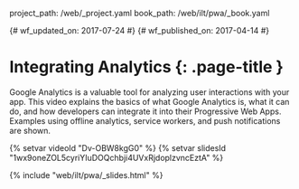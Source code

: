 project_path: /web/_project.yaml book_path: /web/ilt/pwa/_book.yaml

{# wf_updated_on: 2017-07-24 #} {# wf_published_on: 2017-04-14 #}

# Integrating Analytics {: .page-title }

Google Analytics is a valuable tool for analyzing user interactions with your app. This video explains the basics of what Google Analytics is, what it can do, and how developers can integrate it into their Progressive Web Apps. Examples using offline analytics, service workers, and push notifications are shown.

{% setvar videoId "Dv-OBW8kgG0" %} {% setvar slidesId "1wx9oneZOL5cyriYIuDOQchbji4UVxRjdoplzvncEztA" %}

{% include "web/ilt/pwa/_slides.html" %}